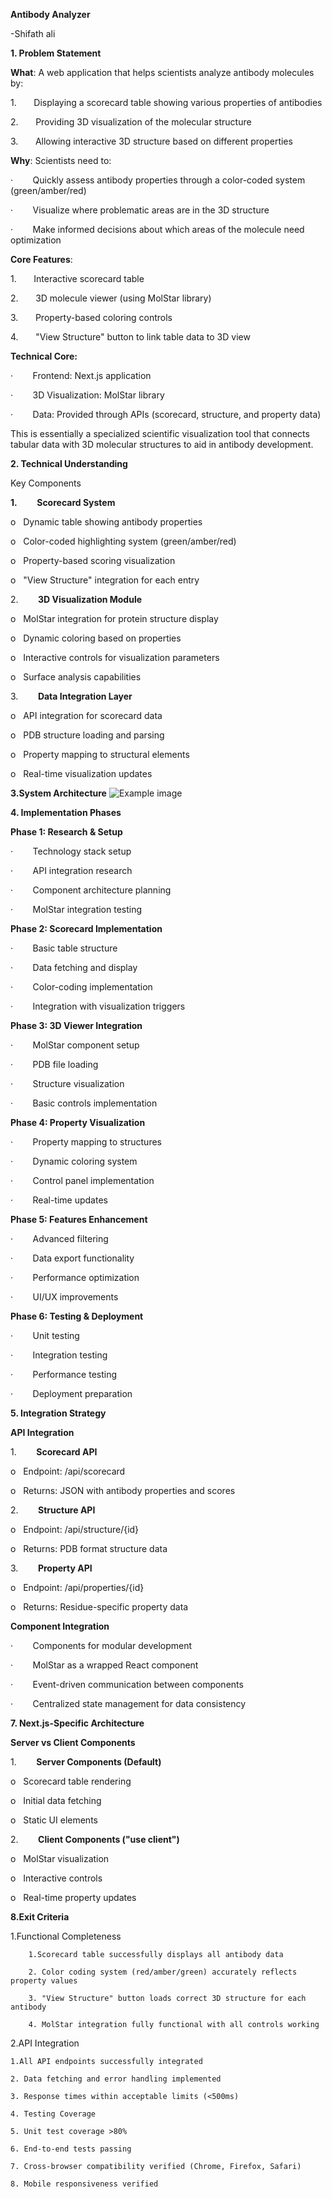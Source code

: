 **Antibody Analyzer**

\-Shifath ali

**1\. Problem Statement**

**What**: A web application that helps scientists analyze antibody molecules by:

1.       Displaying a scorecard table showing various properties of antibodies

2.       Providing 3D visualization of the molecular structure

3.       Allowing interactive 3D structure based on different properties

**Why**: Scientists need to:

·        Quickly assess antibody properties through a color-coded system (green/amber/red)

·        Visualize where problematic areas are in the 3D structure

·        Make informed decisions about which areas of the molecule need optimization

**Core Features**:

1.       Interactive scorecard table

2.       3D molecule viewer (using MolStar library)

3.       Property-based coloring controls

4.       "View Structure" button to link table data to 3D view

**Technical Core:**

·        Frontend: Next.js application

·        3D Visualization: MolStar library

·        Data: Provided through APIs (scorecard, structure, and property data)

This is essentially a specialized scientific visualization tool that connects tabular data with 3D molecular structures to aid in antibody development.

**2\. Technical Understanding**

Key Components

**1.**        **Scorecard System**

o   Dynamic table showing antibody properties

o   Color-coded highlighting system (green/amber/red)

o   Property-based scoring visualization

o   "View Structure" integration for each entry

2.        **3D Visualization Module**

o   MolStar integration for protein structure display

o   Dynamic coloring based on properties

o   Interactive controls for visualization parameters

o   Surface analysis capabilities

3.        **Data Integration Layer**

o   API integration for scorecard data

o   PDB structure loading and parsing

o   Property mapping to structural elements

o   Real-time visualization updates

**3.System Architecture**
![Example image](https://soqmsb04dk.ufs.sh/f/KBljPeC0dD9GSUq4x41jfEMNglRXhbiIz6Zm1sOJ2LKSoW0p "This is an online image")

**4\. Implementation Phases**

**Phase 1: Research & Setup**

·        Technology stack setup

·        API integration research

·        Component architecture planning

·        MolStar integration testing

**Phase 2: Scorecard Implementation**

·        Basic table structure

·        Data fetching and display

·        Color-coding implementation

·        Integration with visualization triggers

**Phase 3: 3D Viewer Integration**

·        MolStar component setup

·        PDB file loading

·        Structure visualization

·        Basic controls implementation

**Phase 4: Property Visualization**

·        Property mapping to structures

·        Dynamic coloring system

·        Control panel implementation

·        Real-time updates

**Phase 5: Features Enhancement**

·        Advanced filtering

·        Data export functionality

·        Performance optimization

·        UI/UX improvements

**Phase 6: Testing & Deployment**

·        Unit testing

·        Integration testing

·        Performance testing

·        Deployment preparation

**5\. Integration Strategy**

**API Integration**

1.        **Scorecard API**

o   Endpoint: /api/scorecard

o   Returns: JSON with antibody properties and scores

2.        **Structure API**

o   Endpoint: /api/structure/{id}

o   Returns: PDB format structure data

3.        **Property API**

o   Endpoint: /api/properties/{id}

o   Returns: Residue-specific property data

**Component Integration**

·        Components for modular development

·        MolStar as a wrapped React component

·        Event-driven communication between components

·        Centralized state management for data consistency

**7\. Next.js-Specific Architecture**

**Server vs Client Components**

1.        **Server Components (Default)**

o   Scorecard table rendering

o   Initial data fetching

o   Static UI elements

2.        **Client Components ("use client")**

o   MolStar visualization

o   Interactive controls

o   Real-time property updates

**8.Exit Criteria**

1.Functional Completeness

        1.Scorecard table successfully displays all antibody data

        2. Color coding system (red/amber/green) accurately reflects property values

        3. "View Structure" button loads correct 3D structure for each antibody

        4. MolStar integration fully functional with all controls working

2.API Integration

    1.All API endpoints successfully integrated

    2. Data fetching and error handling implemented

    3. Response times within acceptable limits (<500ms)

    4. Testing Coverage

    5. Unit test coverage >80%

    6. End-to-end tests passing

    7. Cross-browser compatibility verified (Chrome, Firefox, Safari)

    8. Mobile responsiveness verified
